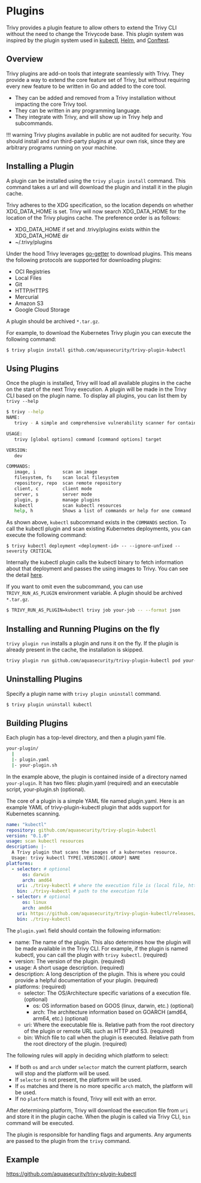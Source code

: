 # Plugins
Trivy provides a plugin feature to allow others to extend the Trivy CLI without the need to change the Trivycode base.
This plugin system was inspired by the plugin system used in [kubectl][kubectl], [Helm][helm], and [Conftest][conftest].

## Overview
Trivy plugins are add-on tools that integrate seamlessly with Trivy.
They provide a way to extend the core feature set of Trivy, but without requiring every new feature to be written in Go and added to the core tool.

- They can be added and removed from a Trivy installation without impacting the core Trivy tool.
- They can be written in any programming language.
- They integrate with Trivy, and will show up in Trivy help and subcommands.

!!! warning
    Trivy plugins available in public are not audited for security.
    You should install and run third-party plugins at your own risk, since they are arbitrary programs running on your machine.


## Installing a Plugin
A plugin can be installed using the `trivy plugin install` command.
This command takes a url and will download the plugin and install it in the plugin cache.

Trivy adheres to the XDG specification, so the location depends on whether XDG_DATA_HOME is set.
Trivy will now search XDG_DATA_HOME for the location of the Trivy plugins cache.
The preference order is as follows:

- XDG_DATA_HOME if set and .trivy/plugins exists within the XDG_DATA_HOME dir
- ~/.trivy/plugins

Under the hood Trivy leverages [go-getter][go-getter] to download plugins.
This means the following protocols are supported for downloading plugins:

- OCI Registries
- Local Files
- Git
- HTTP/HTTPS
- Mercurial
- Amazon S3
- Google Cloud Storage

A plugin should be archived `*.tar.gz`.

For example, to download the Kubernetes Trivy plugin you can execute the following command:

```bash
$ trivy plugin install github.com/aquasecurity/trivy-plugin-kubectl
```
## Using Plugins
Once the plugin is installed, Trivy will load all available plugins in the cache on the start of the next Trivy execution.
A plugin will be made in the Trivy CLI based on the plugin name.
To display all plugins, you can list them by `trivy --help`

```bash
$ trivy --help
NAME:
   trivy - A simple and comprehensive vulnerability scanner for containers

USAGE:
   trivy [global options] command [command options] target

VERSION:
   dev

COMMANDS:
   image, i          scan an image
   filesystem, fs    scan local filesystem
   repository, repo  scan remote repository
   client, c         client mode
   server, s         server mode
   plugin, p         manage plugins
   kubectl           scan kubectl resources
   help, h           Shows a list of commands or help for one command
```

As shown above, `kubectl` subcommand exists in the `COMMANDS` section.
To call the kubectl plugin and scan existing Kubernetes deployments, you can execute the following command:

```
$ trivy kubectl deployment <deployment-id> -- --ignore-unfixed --severity CRITICAL
```

Internally the kubectl plugin calls the kubectl binary to fetch information about that deployment and passes the using images to Trivy.
You can see the detail [here][trivy-plugin-kubectl].

If you want to omit even the subcommand, you can use `TRIVY_RUN_AS_PLUGIN` environment variable.
A plugin should be archived `*.tar.gz`.
```bash
$ TRIVY_RUN_AS_PLUGIN=kubectl trivy job your-job -- --format json
```

## Installing and Running Plugins on the fly
`trivy plugin run` installs a plugin and runs it on the fly.
If the plugin is already present in the cache, the installation is skipped.

```bash
trivy plugin run github.com/aquasecurity/trivy-plugin-kubectl pod your-pod -- --exit-code 1
```

## Uninstalling Plugins
Specify a plugin name with `trivy plugin uninstall` command.

```bash
$ trivy plugin uninstall kubectl
```

## Building Plugins
Each plugin has a top-level directory, and then a plugin.yaml file.

```bash
your-plugin/
  |
  |- plugin.yaml
  |- your-plugin.sh
```

In the example above, the plugin is contained inside of a directory named `your-plugin`.
It has two files: plugin.yaml (required) and an executable script, your-plugin.sh (optional).

The core of a plugin is a simple YAML file named plugin.yaml.
Here is an example YAML of trivy-plugin-kubectl plugin that adds support for Kubernetes scanning.

```yaml
name: "kubectl"
repository: github.com/aquasecurity/trivy-plugin-kubectl
version: "0.1.0"
usage: scan kubectl resources
description: |-
  A Trivy plugin that scans the images of a kubernetes resource.
  Usage: trivy kubectl TYPE[.VERSION][.GROUP] NAME
platforms:
  - selector: # optional
      os: darwin
      arch: amd64
    uri: ./trivy-kubectl # where the execution file is (local file, http, git, etc.)
    bin: ./trivy-kubectl # path to the execution file
  - selector: # optional
      os: linux
      arch: amd64
    uri: https://github.com/aquasecurity/trivy-plugin-kubectl/releases/download/v0.1.0/trivy-kubectl.tar.gz
    bin: ./trivy-kubectl
```

The `plugin.yaml` field should contain the following information:

- name: The name of the plugin. This also determines how the plugin will be made available in the Trivy CLI. For example, if the plugin is named kubectl, you can call the plugin with `trivy kubectl`. (required)
- version: The version of the plugin. (required)
- usage: A short usage description. (required)
- description: A long description of the plugin. This is where you could provide a helpful documentation of your plugin. (required)
- platforms: (required)
  - selector: The OS/Architecture specific variations of a execution file. (optional)
    - os: OS information based on GOOS (linux, darwin, etc.) (optional)
    - arch: The architecture information based on GOARCH (amd64, arm64, etc.) (optional)
  - uri: Where the executable file is. Relative path from the root directory of the plugin or remote URL such as HTTP and S3. (required)
  - bin: Which file to call when the plugin is executed. Relative path from the root directory of the plugin. (required)

The following rules will apply in deciding which platform to select:

- If both `os` and `arch` under `selector` match the current platform, search will stop and the platform will be used.
- If `selector` is not present, the platform will be used.
- If `os` matches and there is no more specific `arch` match, the platform will be used.
- If no `platform` match is found, Trivy will exit with an error.

After determining platform, Trivy will download the execution file from `uri` and store it in the plugin cache.
When the plugin is called via Trivy CLI, `bin` command will be executed.

The plugin is responsible for handling flags and arguments. Any arguments are passed to the plugin from the `trivy` command.

## Example
https://github.com/aquasecurity/trivy-plugin-kubectl

[kubectl]: https://kubernetes.io/docs/tasks/extend-kubectl/kubectl-plugins/
[helm]: https://helm.sh/docs/topics/plugins/
[conftest]: https://www.conftest.dev/plugins/
[go-getter]: https://github.com/hashicorp/go-getter
[trivy-plugin-kubectl]: https://github.com/aquasecurity/trivy-plugin-kubectl

